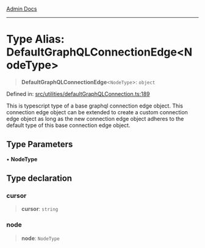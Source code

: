 [Admin Docs](/)

***

# Type Alias: DefaultGraphQLConnectionEdge\<NodeType\>

> **DefaultGraphQLConnectionEdge**\<`NodeType`\>: `object`

Defined in: [src/utilities/defaultGraphQLConnection.ts:189](https://github.com/NishantSinghhhhh/talawa-api/blob/247632fc07d0e643f8a2b70ebda11c58da436773/src/utilities/defaultGraphQLConnection.ts#L189)

This is typescript type of a base graphql connection edge object. This connection edge object can be extended to create a custom connection edge object as long as the new connection edge object adheres to the default type of this base connection edge object.

## Type Parameters

• **NodeType**

## Type declaration

### cursor

> **cursor**: `string`

### node

> **node**: `NodeType`
